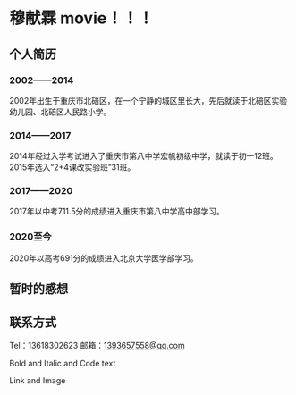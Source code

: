 # 穆献霖 movie！！！

## 个人简历

### 2002——2014

2002年出生于重庆市北碚区，在一个宁静的城区里长大，先后就读于北碚区实验幼儿园、北碚区人民路小学。

### 2014——2017

2014年经过入学考试进入了重庆市第八中学宏帆初级中学，就读于初一12班。2015年选入“2+4课改实验班”31班。

### 2017——2020

2017年以中考711.5分的成绩进入重庆市第八中学高中部学习。

### 2020至今

2020年以高考691分的成绩进入北京大学医学部学习。

## 暂时的感想

## 联系方式

Tel：13618302623 邮箱：1393657558@qq.com

Bold and Italic and Code text

Link and Image

##
